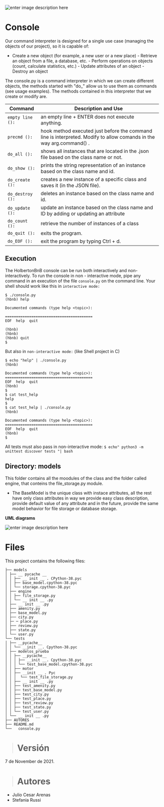 ![enter image description here](https://consultarse.org/wp-content/uploads/2021/08/Airbnb_Lockup_Over_Gradient.png)


# Console
Our command interpreter is designed for a single use case (managing the objects of our project), so it is capable of:

-   Create a new object (for example, a new user or a new place) - Retrieve an object from a file, a database, etc. - Perform operations on objects (count, calculate statistics, etc.) - Update attributes of an object - Destroy an object

The console.py is a command interpreter in which we can create different objects, the methods started with "do_" allow us to use them as commands (see usage examples). The methods contained in this interpreter that we create or modify are.


Command                        |Description and Use 
|--------|--|
`empty line ():`| an empty line + ENTER does not execute anything.
`precmd ():` |hook method executed just before the command line is interpreted. Modify to allow comands in the way arg.command() .
`do_all ():` |shows all instances that are located in the .json file based on the class name or not.
`do_show ():` |prints the string representation of an instance based on the class name and id.
`do_create ():`| creates a new instance of a specific class and saves it (in the JSON file).
`do_destroy ():`| deletes an instance based on the class name and id.
`do_update ():`| update an instance based on the class name and ID by adding or updating an attribute
`do_count ():`| retrieve the number of instances of a class
`do_quit ():`| exits the program.
`do_EOF ():` |exit the program by typing Ctrl + d.



## Execution

The HolbertonBnB console can be run both interactively and non-interactively. To run the console in non - interactive mode, pipe any command in an execution of the file ` console.py ` on the command line. Your shell should work like this in ` interactive mode: `


```
$ ./console.py
(hbnb) help

Documented commands (type help <topic>):

========================================
EOF  help  quit

(hbnb) 
(hbnb) 
(hbnb) quit
$

```

But also in ` non-interactive mode: ` (like Shell project in C)

```
$ echo "help" | ./console.py
(hbnb)

Documented commands (type help <topic>):
========================================
EOF  help  quit
(hbnb) 
$
$ cat test_help
help
$
$ cat test_help | ./console.py
(hbnb)

Documented commands (type help <topic>):
========================================
EOF  help  quit
(hbnb) 
$
```

All tests must also pass in non-interactive mode: ` $ echo" python3 -m unittest discover tests "| bash `


## Directory: models

This folder contains all the moodules of the class and the folder called engine, that conteins the file_storage.py module.

-   The BaseModel is the unique class with instace attributes, all the rest have only class attributes in way we provide easy class description, provide default value of any attribute and in the future, provide the same model behavior for file storage or database storage.

**UML diagrams**

![enter image description here](https://camo.githubusercontent.com/9a1f5c5ec847a8f598b81b4f212f9222d2f0f865b91ba0cd28091d91e7d26c4d/68747470733a2f2f696d6167697a65722e696d616765736861636b2e636f6d2f696d673932322f373332382f5465774b5a502e6a7067)


# Files
This project contains the following files: 
``` 
├── models 
│ ├── __ pycache __ 
│ │ ├── __ init __ . CPython-38.pyc 
│ │ ├── base_model.cpython-38.pyc
│ │ └── storage.cpython-38.pyc
│ ├── engine
│ │ ├── file_storage.py
│ │ └── __ init __ .py 
│ ├── __ init __ .py 
│ ├── amenity.py 
│ ├── base_model.py 
│ ├── city.py 
│ ├─ ─ place.py 
│ ├── review.py 
│ ├── state.py 
│ └── user.py 
└── tests
│ ├── __pycache__
│ │ └── __init __. Cpython-38.pyc 
│ ├── modelos_prueba 
│ │ ├── __pycache__
│ │ │ ├── __init __. Cpython-38.pyc
│ │ │ └── test_base_model.cpython-38.pyc 
│ │ ├── motor
│ │ ├── __init __ . Pyc 
│ │ │  └── test_file_storage.py
│ │ ├── __ init __ .py 
│ │ ├── test_amenity.py
│ │ ├── test_base_model.py 
│ │ ├── test_city.py
│ │ ├── test_place.py
│ │ ├── test_review.py
│ │ ├── test_state.py
│ │ └── test_user.py 
│ └── __ init __ .py 
├── AUTORES 
├── README.md 
└──   console.py 
 ``` 
 
># Versión 
 7 de November de 2021.
># Autores 
- Julio Cesar Arenas
- Stefania Russi
